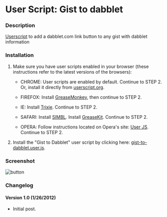 User Script: Gist to dabblet
============================

### Description

[Userscript](http://userscripts.org/scripts/review/124217) to add a dabblet.com link button to any gist with dabblet information

### Installation

1. Make sure you have user scripts enabled in your browser (these instructions refer to the latest versions of the browsers):

    * CHROME: User scripts are enabled by default. Continue to STEP 2. Or, install it directly from [userscript.org](http://userscripts.org/scripts/show/124217).

    * FIREFOX: Install [GreaseMonkey](https://addons.mozilla.org/en-US/firefox/addon/greasemonkey/), then continue to STEP 2.

    * IE: Install [Trixie](http://www.bhelpuri.net/Trixie/). Continue to STEP 2.

    * SAFARI: Install [SIMBL](http://www.culater.net/software/SIMBL/SIMBL.php). Install [GreaseKit](http://8-p.info/greasekit/). Continue to STEP 2.

    * OPERA: Follow instructions located on Opera's site: [User JS](http://www.opera.com/docs/userjs/). Continue to STEP 2.

2. Install the "Gist to Dabblet" user script by clicking here: [gist-to-dabblet.user.js](https://github.com/Mottie/gist-to-dabblet/raw/master/gist-to-dabblet.user.js).

### Screenshot

![button](https://github.com/Mottie/gist-to-dabblet/raw/master/images/dabblet-button.jpg)

### Changelog

#### Version 1.0 (1/26/2012)

* Initial post.
